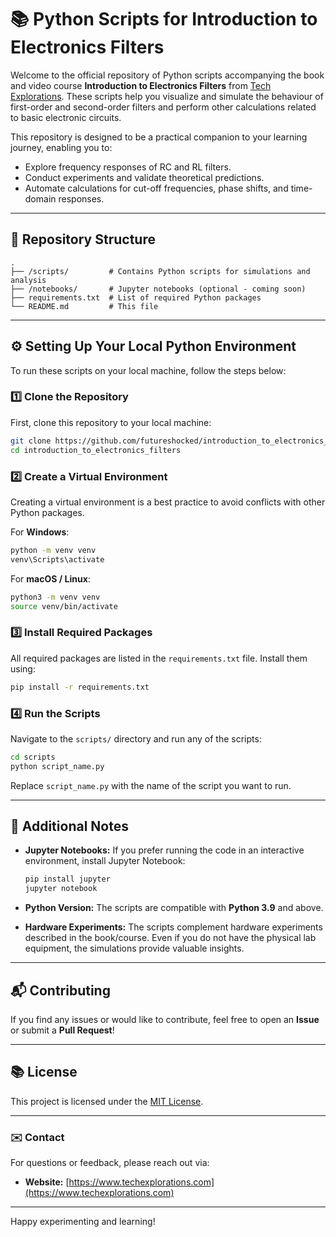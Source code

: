 
# 📚 Python Scripts for Introduction to Electronics Filters

Welcome to the official repository of Python scripts accompanying the book and video course **Introduction to Electronics Filters** from [Tech Explorations](https://techexplorations.com). These scripts help you visualize and simulate the behaviour of first-order and second-order filters and perform other calculations related to basic electronic circuits.

This repository is designed to be a practical companion to your learning journey, enabling you to:

- Explore frequency responses of RC and RL filters.
- Conduct experiments and validate theoretical predictions.
- Automate calculations for cut-off frequencies, phase shifts, and time-domain responses.

---

## 📁 Repository Structure

```
.
├── /scripts/         # Contains Python scripts for simulations and analysis
├── /notebooks/       # Jupyter notebooks (optional - coming soon)
├── requirements.txt  # List of required Python packages
└── README.md         # This file
```

---

## ⚙️ Setting Up Your Local Python Environment

To run these scripts on your local machine, follow the steps below:

### 1️⃣ Clone the Repository

First, clone this repository to your local machine:

```bash
git clone https://github.com/futureshocked/introduction_to_electronics_filters.git
cd introduction_to_electronics_filters
```

### 2️⃣ Create a Virtual Environment

Creating a virtual environment is a best practice to avoid conflicts with other Python packages.

For **Windows**:

```bash
python -m venv venv
venv\Scripts\activate
```

For **macOS / Linux**:

```bash
python3 -m venv venv
source venv/bin/activate
```

### 3️⃣ Install Required Packages

All required packages are listed in the `requirements.txt` file. Install them using:

```bash
pip install -r requirements.txt
```

### 4️⃣ Run the Scripts

Navigate to the `scripts/` directory and run any of the scripts:

```bash
cd scripts
python script_name.py
```

Replace `script_name.py` with the name of the script you want to run.

---

## 📝 Additional Notes

- **Jupyter Notebooks:** If you prefer running the code in an interactive environment, install Jupyter Notebook:

  ```bash
  pip install jupyter
  jupyter notebook
  ```

- **Python Version:** The scripts are compatible with **Python 3.9** and above.

- **Hardware Experiments:** The scripts complement hardware experiments described in the book/course. Even if you do not have the physical lab equipment, the simulations provide valuable insights.

---

## 📬 Contributing

If you find any issues or would like to contribute, feel free to open an **Issue** or submit a **Pull Request**!

---

## 📚 License

This project is licensed under the [MIT License](LICENSE).

---

### ✉️ Contact

For questions or feedback, please reach out via:

- **Website:** [https://www.techexplorations.com](https://www.techexplorations.com)

---

Happy experimenting and learning!
